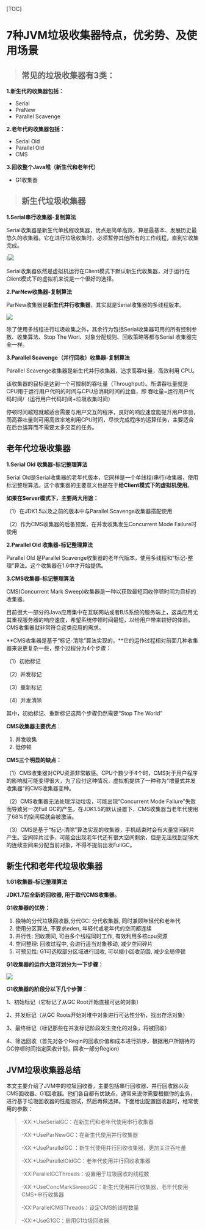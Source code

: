 [TOC]

# 7种JVM垃圾收集器特点，优劣势、及使用场景

> ## 常见的垃圾收集器有3类：

**1.新生代的收集器包括：**

- Serial
- PraNew
- Parallel Scavenge

**2.老年代的收集器包括：**

- Serial Old
- Parallel Old
- CMS

**3.回收整个Java堆（新生代和老年代）**

- G1收集器

> ## **新生代垃圾收集器**

**1.Serial串行收集器-复制算法**

Serial收集器是新生代单线程收集器，优点是简单高效，算是最基本、发展历史最悠久的收集器。它在进行垃圾收集时，必须暂停其他所有的工作线程，直到它收集完成。

I![](https://note.youdao.com/yws/public/resource/bcba8801ef9f39ec1fe7674c71b5896d/xmlnote/6532910969FE431EB2B7FE50A6B07659/9695)

Serial收集器依然是虚拟机运行在Client模式下默认新生代收集器，对于运行在Client模式下的虚拟机来说是一个很好的选择。

**2.ParNew收集器-复制算法**

ParNew收集器是**新生代并行收集器**，其实就是Serial收集器的多线程版本。

![](https://note.youdao.com/yws/public/resource/bcba8801ef9f39ec1fe7674c71b5896d/xmlnote/950D0009F81048B18A9490AC9DA194C6/9699)

除了使用多线程进行垃圾收集之外，其余行为包括Serial收集器可用的所有控制参数、收集算法、Stop The Worl、对象分配规则、回收策略等都与Serial 收集器完全一样。

**3.Parallel Scavenge（并行回收）收集器-复制算法**

Parallel Scavenge收集器是新生代并行收集器，追求高吞吐量，高效利用 CPU。

该收集器的目标是达到一个可控制的吞吐量（Throughput）。所谓吞吐量就是CPU用于运行用户代码的时间与CPU总消耗时间的比值，即 吞吐量=运行用户代码时间/（运行用户代码时间+垃圾收集时间）

停顿时间越短就越适合需要与用户交互的程序，良好的响应速度能提升用户体验，而高吞吐量则可用高效率地利用CPU时间，尽快完成程序的运算任务，主要适合在后台运算而不需要太多交互的任务。

## 老年代垃圾收集器 

**1.Serial Old 收集器-标记整理算法**

Serial Old是Serial收集器的老年代版本，它同样是一个单线程(串行)收集器，使用标记整理算法。这个收集器的主要意义也是在于**给Client模式下的虚拟机使用**。

**如果在Server模式下，主要两大用途：**

（1）在JDK1.5以及之前的版本中与Parallel Scavenge收集器搭配使用

（2）作为CMS收集器的后备预案，在并发收集发生Concurrent Mode Failure时使用

**2.Parallel Old 收集器-标记整理算法**

Parallel Old 是Parallel Scavenge收集器的老年代版本，使用多线程和“标记-整理”算法。这个收集器在1.6中才开始提供。

**3.CMS收集器-标记整理算法**

CMS(Concurrent Mark Sweep)收集器是一种以获取最短回收停顿时间为目标的收集器。

目前很大一部分的Java应用集中在互联网站或者B/S系统的服务端上，这类应用尤其重视服务器的响应速度，希望系统停顿时间最短，以给用户带来较好的体验。CMS收集器就非常符合这类应用的需求。

**CMS收集器是基于“标记-清除”算法实现的，**它的运作过程相对前面几种收集器来说更复杂一些，整个过程分为4个步骤：

（1）初始标记

（2）并发标记

（3）重新标记

（4）并发清除

其中，初始标记、重新标记这两个步骤仍然需要“Stop The World”

**CMS收集器主要优点**：

1.  并发收集
2.  低停顿

**CMS三个明显的缺点：**

（1）CMS收集器对CPU资源非常敏感。CPU个数少于4个时，CMS对于用户程序的影响就可能变得很大，为了应付这种情况，虚拟机提供了一种称为“增量式并发收集器”的CMS收集器变种。

（2）CMS收集器无法处理浮动垃圾，可能出现“Concurrent Mode Failure”失败而导致另一次Full GC的产生。在JDK1.5的默认设置下，CMS收集器当老年代使用了68%的空间后就会被激活。

（3）CMS是基于“标记-清除”算法实现的收集器，手机结束时会有大量空间碎片产生。空间碎片过多，可能会出现老年代还有很大空间剩余，但是无法找到足够大的连续空间来分配当前对象，不得不提前出发FullGC。

## 新生代和老年代垃圾收集器 

**1.G1收集器-标记整理算法**

**JDK1.7后全新的回收器, 用于取代CMS收集器。**

**G1收集器的优势：**

1.  独特的分代垃圾回收器,分代GC: 分代收集器, 同时兼顾年轻代和老年代
2.  使用分区算法, 不要求eden, 年轻代或老年代的空间都连续
3.  并行性: 回收期间, 可由多个线程同时工作, 有效利用多核cpu资源
4.  空间整理: 回收过程中, 会进行适当对象移动, 减少空间碎片
5.  可预见性: G1可选取部分区域进行回收, 可以缩小回收范围, 减少全局停顿

**G1收集器的运作大致可划分为一下步骤：**

![](https://note.youdao.com/yws/public/resource/bcba8801ef9f39ec1fe7674c71b5896d/xmlnote/8C93212E3BDC4500BC7F0B979D07B535/9703)

**G1收集器的阶段分以下几个步骤：**

1、初始标记（它标记了从GC Root开始直接可达的对象）

2、并发标记（从GC Roots开始对堆中对象进行可达性分析，找出存活对象）

3、最终标记（标记那些在并发标记阶段发生变化的对象，将被回收）

4、筛选回收（首先对各个Regin的回收价值和成本进行排序，根据用户所期待的GC停顿时间指定回收计划，回收一部分Region）

## JVM垃圾收集器总结 

本文主要介绍了JVM中的垃圾回收器，主要包括串行回收器、并行回收器以及CMS回收器、G1回收器。他们各自都有优缺点，通常来说你需要根据你的业务，进行基于垃圾回收器的性能测试，然后再做选择。下面给出配置回收器时，经常使用的参数：

> -XX:+UseSerialGC：在新生代和老年代使用串行收集器
>
> -XX:+UseParNewGC：在新生代使用并行收集器
>
> -XX:+UseParallelGC ：新生代使用并行回收收集器，更加关注吞吐量
>
> -XX:+UseParallelOldGC：老年代使用并行回收收集器
>
> -XX:ParallelGCThreads：设置用于垃圾回收的线程数
>
> -XX:+UseConcMarkSweepGC：新生代使用并行收集器，老年代使用CMS+串行收集器
>
> -XX:ParallelCMSThreads：设定CMS的线程数量
>
> -XX:+UseG1GC：启用G1垃圾回收器